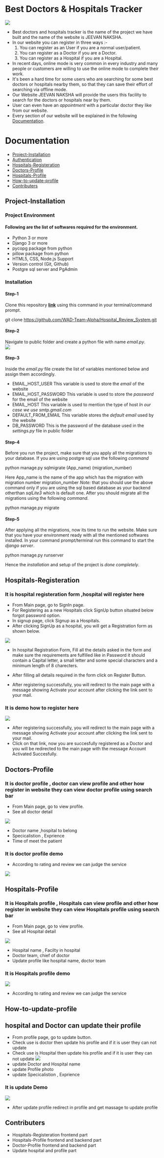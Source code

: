 # Best Doctors & Hospitals Tracker
![](/img1.png)
* Best doctors and hospitals tracker is the name of the project we have built and the name of the website is JEEVAN NAKSHA.
* In our website you can register in three ways :-
   1. You can register as an User if you are a normal user/patient.
   2. You can register as a Doctor if you are a Doctor.
   3. You can register as a Hospital if you are a Hospital.
* In recent days, online mode is very common in every industry and many people or customers are willing to use the online mode to complete their work.
* It's been a hard time for some users who are searching for some best doctors or hospitals nearby them, so that they can save their effort of searching via offline mode.
* Our Website JEEVAN NAKSHA will provide the users this facility to search for the doctors or hospitals near by them.
* User can even have an *appointment* with a particular doctor they like from our website.
* Every section of our website will be explained in the following [Documentation](#documentation).

# Documentation
* [Project-Installation](#Project-Installation)
* [Authentication](#Authentication)
* [Hospitals-Registeration](#Hospitals-Registeration)
* [Doctors-Profile](#Doctors-Profile)
* [Hospitals-Profile](#Hospitals-Profile)
* [How-to-update-profile](How-to-update-profile)
* [Contributers](#Contributers)

## Project-Installation
### Project Environment
#### Following are the list of softwares required for the environment.
* Python 3 or more
* Django 3 or more
* pycopg package from python
* pillow package from python
* HTML5, CSS, Node.js Support
* Version control (Git, Github)
* Postgre sql server and PgAdmin
### Installation
#### Step-1 
Clone this repository **[link](https://github.com/WAD-Team-Alpha/Hospital_Review_System.git)** using this command in your terminal/command prompt.

git clone https://github.com/WAD-Team-Alpha/Hospital_Review_System.git

#### Step-2 
Navigate to public folder and create a python file with name *email.py*.\
![](/images/Capture.JPG)
#### Step-3 
Inside the *email.py* file create the list of variables mentioned below and assign them accordingly.
* EMAIL_HOST_USER     This variable is used to store the *email* of the website
* EMAIL_HOST_PASSWORD This variable is used to store the *password* for the email of the website
* EMAIL_HOST          This variable is used to mention the type of host *In our case we use smtp.gmail.com*
* DEFAULT_FROM_EMAIL  This variable stores the *default email* used by the website
* DB_PASSWORD         This is the password of the database used in the *settings.py* file in public folder
#### Step-4
Before you run the project, make sure that you apply all the migrations to your database. If you are using postgre sql use the following *command*

python manage.py sqlmigrate (App_name) (migration_number)

Here App_name is the name of the app which has the migration with migration number  migration_number 
*Note:* that you should use the above command only if you are using the sql based database as your backend otherthan *sqlLite3* which is default one.
After you should migrate all the migrations using the following *command*.

python manage.py migrate

#### Step-5
After applying all the migrations, now its time to run the website. Make sure that you have your environment ready with all the mentioned softwares installed. In your command prompt/terminal run this command to start the *django server*.

python manage.py runserver


Hence the *installation* and setup of the project is *done completely*.


## Hospitals-Registeration
### It is hospital registeration form ,hospital will register here
* From Main page, go to SignIn page.
* For Registering as a new Hospitals click SignUp button situated below forgot password option.
* In signup page, click Signup as a Hospitals.
* After clicking SignUp as a hospital, you will get a Registration form as shown below.



![](/img4.png)
* In hospital Registration Form, Fill all the details asked in the form and make sure the requirements are fulfilled like in Password it should contain a Capital letter, a small letter and some special characters and a minimum length of 8 charecters.
* After filling all details required in the form click on Register Button.

* After registering successfully, you will redirect to the main page with a message showing Activate your account after clicking the link sent to your mail.



### It is demo how to register here 



![](/reg.gif)
 * After registering successfully, you will redirect to the main page with a message showing Activate your account after clicking the link sent to your mail.
 * Click on that link, now you are succesfully registered as a Doctor and you will be redirected to the main page with the message Account Activated Succesfully.
  
## Doctors-Profile
### It is doctor profile , doctor can view profile and other how register in website they can view doctor profile using search bar 
 * From Main page, go to view profile.
 * See all doctor detail  

![](/img3.png)

 * Doctor name ,hospital to belong
 * Specicalistion , Exprience 
 * Time of meet the patient  

### It is doctor profile demo 
 * According to rating and review we can judge the service

![](/doc1.gif)


## Hospitals-Profile
### It is Hospitals profile , Hospitals can view profile and other how register in website they can view Hospitals profile using search bar
 * From Main page, go to view profile.
 * See all Hospital detail  

 
![](/img2.png)
  * Hospital name , Facilty in hospital
  * Doctor team, chief of doctor 
  * Update profile like hospital name, doctor team

### It is Hospitals profile demo


![](/host1.gif)
 * According to rating and review we can judge the service
## How-to-update-profile
## hospital and Doctor can update their profile
 * From profile page, go to update button.
 * Check use is doctor then update his profile and if it is user they can not update
 * Check use is Hospital then update his profile and if it is user they can not update
![](/img5.png)
* update Doctor and Hospital name
* update Profile photo
* update Specicalistion , Exprience
### It is  update  Demo
![](/update.gif)
* After update profile redirect in profile and get massage to update profile 
## Contributers
*  Hospitals-Registeration  frontend  part
*  Hospitals-Profile  frontend and backend part
*  Doctor-Profile  frontend and backend part
*  Update hospital and profile part
